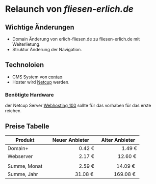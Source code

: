 # Relaunch von *fliesen-erlich.de*

## Wichtige Änderungen
* Domain Änderung von erlich-fliesen.de zu fliesen-erlich.de mit Weiterlietung.
* Struktur Änderung der Navigation.

## Technoloien
* CMS System von [contao](https://contao.org/de/)
* Hoster wird [Netcup](https://www.netcup.com) werden.

### Benötigte Hardware
der Netcup Server [Webhosting 100](https://www.netcup.com/de/hosting/webhosting/webhosting-1000-nue) sollte für das vorhaben für das erste reichen.

## Preise Tabelle
| Produkt      | Neuer Anbieter                 | Alter Anbieter          |
| ------------ | ------------------------------ | ----------------------- |
| Domain+      |                         0.42 € |                  1.49 € |
| Webserver    |                         2.17 € |                 12.60 € |
|              |                                |                         |
| Summe, Monat |                         2.59 € |                 14.09 € |
| Summe, Jahr  |                        31.08 € |                169.08 € |

